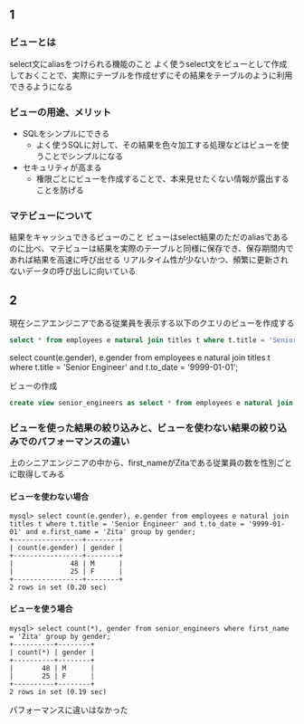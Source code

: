 ## 1

### ビューとは

select文にaliasをつけられる機能のこと
よく使うselect文をビューとして作成しておくことで、実際にテーブルを作成せずにその結果をテーブルのように利用できるようになる

### ビューの用途、メリット

- SQLをシンプルにできる
  - よく使うSQLに対して、その結果を色々加工する処理などはビューを使うことでシンプルになる
- セキュリティが高まる
  - 権限ごとにビューを作成することで、本来見せたくない情報が露出することを防げる

### マテビューについて

結果をキャッシュできるビューのこと
ビューはselect結果のただのaliasであるのに比べ、マテビューは結果を実際のテーブルと同様に保存でき、保存期間内であれば結果を高速に呼び出せる
リアルタイム性が少ないかつ、頻繁に更新されないデータの呼び出しに向いている

## 2 

現在シニアエンジニアである従業員を表示する以下のクエリのビューを作成する

```SQL
select * from employees e natural join titles t where t.title = 'Senior Engineer' and t.to_date = '9999-01-01';
```

select count(e.gender), e.gender from employees e natural join titles t where t.title = 'Senior Engineer' and t.to_date = '9999-01-01';

ビューの作成
```SQL
create view senior_engineers as select * from employees e natural join titles t where t.title = 'Senior Engineer' and t.to_date = '9999-01-01';
```

### ビューを使った結果の絞り込みと、ビューを使わない結果の絞り込みでのパフォーマンスの違い

上のシニアエンジニアの中から、first_nameがZitaである従業員の数を性別ごとに取得してみる

#### ビューを使わない場合

```
mysql> select count(e.gender), e.gender from employees e natural join titles t where t.title = 'Senior Engineer' and t.to_date = '9999-01-01' and e.first_name = 'Zita' group by gender;
+-----------------+--------+
| count(e.gender) | gender |
+-----------------+--------+
|              48 | M      |
|              25 | F      |
+-----------------+--------+
2 rows in set (0.20 sec)
```

#### ビューを使う場合

```
mysql> select count(*), gender from senior_engineers where first_name = 'Zita' group by gender;
+----------+--------+
| count(*) | gender |
+----------+--------+
|       48 | M      |
|       25 | F      |
+----------+--------+
2 rows in set (0.19 sec)
```

パフォーマンスに違いはなかった
